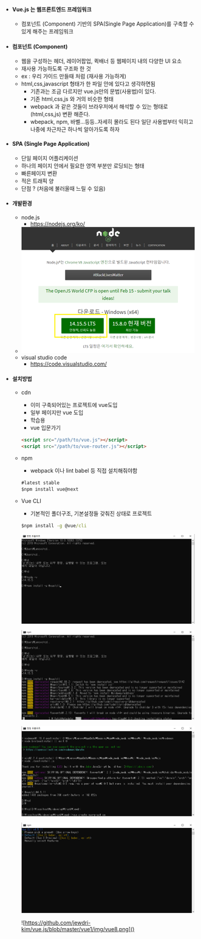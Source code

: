 



- #### Vue.js 는 웹프론트엔드 프레임워크

  - 컴포넌트 (Component) 기반의 SPA(Single Page Application)를 구축할 수 있게 해주는 프레임워크

- #### 컴포넌트 (Component)

  - 웹을 구성하는 헤더, 레이어팝업, 퀵배너 등 웹페이지 내의 다양한 UI 요소
  - 재사용 가능하도록 구조화 한 것
  - ex : 우리  가이드 만들때 처럼 (재사용 가능하게)
  - html,css,javascript 형태가 한 파일 안에 있다고 생각하면됨 
    - 기존과는 조금 다르지만 vue.js만의 문법(사용법)이 있다.
    - 기존 html,css,js 와 거의 비슷한 형태 
    - webpack 과 같은 것들이 브라우저에서 해석할 수 있는 형태로(html,css,js) 변환 해준다.  
    - wbepack, npm, 바벨...등등..자세히 몰라도 된다 일단 사용법부터 익히고 나중에 차근차근 하나씩 알아가도록 하자

- #### SPA (Single Page Application)

  - 단일 페이지 어플리케이션
  - 하나의 페이지 안에서 필요한 영역 부분만 로딩되는 형태
  - 빠른페이지 변환
  - 적은 트래픽 양
  - 단점 ? (처음에 불러올때 느릴 수 있음)

- #### 개발환경 

  - node.js
    - https://nodejs.org/ko/
  - ![](https://github.com/jewdri-kim/vue.js/blob/master/vue1/img/nodejs.png)
  - visual studio code
    - https://code.visualstudio.com/

- #### 설치방법

  - cdn

    - 이미 구축되어있는 프로젝트에 vue도입
    - 일부 페이지만 vue 도입
    - 학습용 
    - vue 입문가기

    ```html
    <script src="/path/to/vue.js"></script>
    <script src="/path/to/vue-router.js"></script>
    ```

  - npm

    - webpack 이나 lint babel 등 직접 설치해줘야함 

    ```cmd
    #latest stable
    $npm install vue@next
    ```

  - Vue CLI

    - 기본적인 폴더구조, 기본설정들 갖춰진 상태로 프로젝트 

    ```cmd
    $npm install -g @vue/cli
    ```

    ![](https://github.com/jewdri-kim/vue.js/blob/master/vue1/img/vue2.png)

    ![](https://github.com/jewdri-kim/vue.js/blob/master/vue1/img/vue3.png)

    ![](https://github.com/jewdri-kim/vue.js/blob/master/vue1/img/vue5.png)

    ![](https://github.com/jewdri-kim/vue.js/blob/master/vue1/img/vue6.png)

    ![https://github.com/jewdri-kim/vue.js/blob/master/vue1/img/vue8.png]()


















































